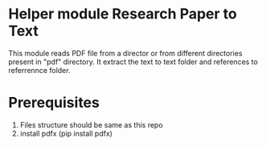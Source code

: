 # Helper module Research Paper to Text

This module reads PDF file from a director or from different directories present in "pdf" directory. 
It extract the text to text folder and references to referrennce folder. 

# Prerequisites
 1. Files structure should be same as this repo 
 2. install pdfx (pip install pdfx)

